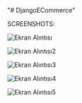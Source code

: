 "# DjangoECommerce" 

SCREENSHOTS:

![Ekran Alıntısı](https://github.com/onurcet6734/DjangoECommerce/assets/77331899/0c43a81a-e4de-4ec6-8995-6ae79aa97b22)

![Ekran Alıntısı2](https://github.com/onurcet6734/DjangoECommerce/assets/77331899/e3628072-b363-4fc4-8b02-e77cc7354211)

![Ekran Alıntısı3](https://github.com/onurcet6734/DjangoECommerce/assets/77331899/1d8e91ed-e31c-4f4c-a49a-9aca403e13d9)

![Ekran Alıntısı4](https://github.com/onurcet6734/DjangoECommerce/assets/77331899/f8216f09-1061-44e9-b5d4-c75e20997934)

![Ekran Alıntısı5](https://github.com/onurcet6734/DjangoECommerce/assets/77331899/690b9c17-a8f7-4843-86f6-213ee437512c)



